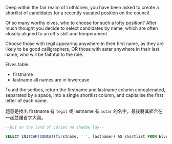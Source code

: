 Deep within the fair realm of Lothlórien, you have been asked to create a shortlist of candidates for a recently vacated position on the council.

Of so many worthy elves, who to choose for such a lofty position? After much thought you decide to select candidates by name, which are often closely aligned to an elf's skill and temperament.

Choose those with tegil appearing anywhere in their first name, as they are likely to be good calligraphers, OR those with astar anywhere in their last name, who will be faithful to the role.

Elves table:

- firstname
- lastname
all names are in lowercase

To aid the scribes, return the firstname and lastname column concatenated, separated by a space, into a single shortlist column, and capitalise the first letter of each name.


題意是找出 firstname 有 `tegil` 或 lastname 有 `astar` 的名字，最後將其組合在一起並讓首字大寫。

```sql
--but on the land of Lórien no shadow lay--

SELECT INITCAP(CONCAT(firstname, ' ', lastname)) AS shortlist FROM Elves WHERE  firstname LIKE '%tegil%' OR lastname LIKE '%astar%';
```